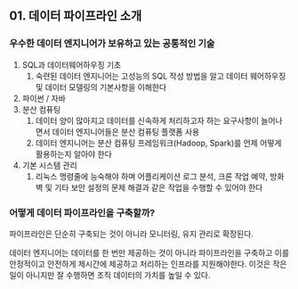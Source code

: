 ## 01. 데이터 파이프라인 소개

### 우수한 데이터 엔지니어가 보유하고 있는 공통적인 기술

1. SQL과 데이터웨어하우징 기초
    1. 숙련된 데이터 엔지니어는 고성능의 SQL 작성 방법을 알고 데이터 웨어하우징 및 데이터 모델링의 기본사항을 이해한다
2. 파이썬 / 자바
3. 분산 컴퓨팅
    1. 데이터 양이 많아지고 데이터를 신속하게 처리하고자 하는 요구사항이 늘어나면서 데이터 엔지니어들은 분산 컴퓨팅 플랫폼 사용
    2. 데이터 엔지니어는 분산 컴퓨팅 프레임워크(Hadoop, Spark)를 언제 어떻게 활용하는지 알아야 한다
4. 기본 시스템 관리
    1. 리눅스 명령줄에 능숙해야 하며 어플리케이션 로그 분석, 크론 작업 예약, 방화벽 및 기타 보안 설정의 문제 해결과 같은 작업을 수행할 수 있어야 한다

### 어떻게 데이터 파이프라인을 구축할까?

파이프라인은 단순히 구축되는 것이 아니라 모니터링, 유지 관리로 확장된다. 

데이터 엔지니어는 데이터를 한 번만 제공하는 것이 아니라 파이프라인을 구축하고 이를 안정적이고 안전하게 제시간에 제공하고 처리하는 인프라를 지원해야한다. 이것은 작은 일이 아니지만 잘 수행하면 조직 데이터의 가치를 높일 수 있다.